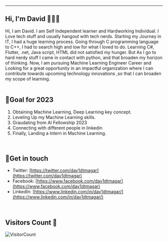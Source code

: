 ***********************************
## Hi, I'm David 👋👨‍💻

Hi, I am David. I am Self Independent learner and Hardworking Individual. I Love tech stuff and usually hangout with tech nerds. Starting my Journey in IT, I had a huge learning process. Going through C programming language to C++, I had to search high and low for what I loved to do. Learning C#, Flutter, .net, Java script, HTML did not satisfied my hunger. But As I go to hard nerdy stuff I came in contact with python, and that broaden my horizon of thinking. Now, I am pursuing Machine Learning Engineer Career and Looking for a great opportunity in an impactful organization where I can contribute towards upcoming technology innovations ,so that I can broaden my scope of learning.
<br>
&nbsp;&nbsp;&nbsp;&nbsp;&nbsp;&nbsp;&nbsp;&nbsp;&nbsp;&nbsp;&nbsp;&nbsp;&nbsp;&nbsp;&nbsp;&nbsp;&nbsp;&nbsp;&nbsp;&nbsp;&nbsp;&nbsp;&nbsp;&nbsp;&nbsp;&nbsp;&nbsp;&nbsp;&nbsp;&nbsp;&nbsp;&nbsp;&nbsp;&nbsp;&nbsp;&nbsp;&nbsp;&nbsp;&nbsp;&nbsp;&nbsp;&nbsp;&nbsp;&nbsp;&nbsp;&nbsp;&nbsp;&nbsp;&nbsp;&nbsp;&nbsp;&nbsp;&nbsp;&nbsp;&nbsp;&nbsp;&nbsp;&nbsp;&nbsp;&nbsp;&nbsp;&nbsp;&nbsp;&nbsp;&nbsp;&nbsp;&nbsp;&nbsp;
<br>

## 🗻Goal for 2023
1. Obtaining Machine Learning, Deep Learning key concept.
2. Leveling Up my Machine Learning skills.
3. Graudating from AI Fellowship 2023
4. Connecting with different people in linkedin
5. Finally, Landing a Intern in Machine Learning.
<br>

## 💬Get in touch
- Twitter: [https://twitter.com/dav1dtmagar](https://twitter.com/dav1dtmagar)
- Facebook: [https://www.facebook.com/dav1dtmagar](https://www.facebook.com/dav1dtmagar)
- LinkedIn: [https://www.linkedin.com/in/dav1dtmagar/](https://www.linkedin.com/in/dav1dtmagar/)
<br>

## Visitors Count 🤯

![VisitorCount](https://profile-counter.glitch.me/{David-Thapa}/count.svg)
